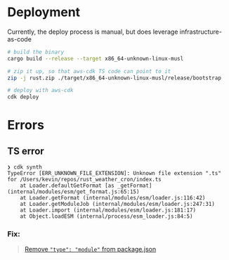 # Deployment

Currently, the deploy process is manual, but does leverage infrastructure-as-code

```bash
# build the binary
cargo build --release --target x86_64-unknown-linux-musl

# zip it up, so that aws-cdk TS code can point to it
zip -j rust.zip ./target/x86_64-unknown-linux-musl/release/bootstrap

# deploy with aws-cdk
cdk deploy
```

# Errors

## TS error

```
❯ cdk synth
TypeError [ERR_UNKNOWN_FILE_EXTENSION]: Unknown file extension ".ts" for /Users/kevin/repos/rust_weather_cron/index.ts
    at Loader.defaultGetFormat [as _getFormat] (internal/modules/esm/get_format.js:65:15)
    at Loader.getFormat (internal/modules/esm/loader.js:116:42)
    at Loader.getModuleJob (internal/modules/esm/loader.js:247:31)
    at Loader.import (internal/modules/esm/loader.js:181:17)
    at Object.loadESM (internal/process/esm_loader.js:84:5)
```

### Fix:

> [Remove `"type": "module"` from package.json](https://github.com/TypeStrong/ts-node/issues/1062#issuecomment-650746948)
